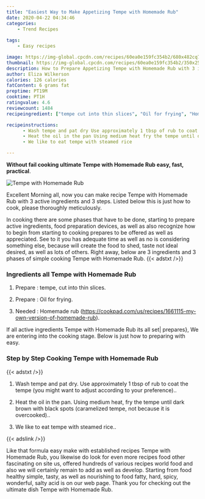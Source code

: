 ```yaml
---
title: "Easiest Way to Make Appetizing Tempe with Homemade Rub"
date: 2020-04-22 04:34:46
categories:
    - Trend Recipes
    
tags:
    - Easy recipes

image: https://img-global.cpcdn.com/recipes/60ea0e159fc354b2/680x482cq70/tempe-with-homemade-rub-recipe-main-photo.jpg
thumbnail: https://img-global.cpcdn.com/recipes/60ea0e159fc354b2/350x250cq70/tempe-with-homemade-rub-recipe-main-photo.jpg
description: How to Prepare Appetizing Tempe with Homemade Rub with 3 ingredients and 3 stages of easy cooking.
author: Eliza Wilkerson
calories: 126 calories
fatContent: 6 grams fat
preptime: PT19M
cooktime: PT1H
ratingvalue: 4.6
reviewcount: 1484
recipeingredient: ["tempe cut into thin slices", "Oil for frying", "Homemade rub httpscookpadcomusrecipes1661115myownversionofhomemaderub"]

recipeinstructions: 
      - Wash tempe and pat dry Use approximately 1 tbsp of rub to coat the tempe you might want to adjust according to your preference 
      - Heat the oil in the pan Using medium heat fry the tempe until dark brown with black spots caramelized tempe not because it is overcooked 
      - We like to eat tempe with steamed rice

---
```




**Without fail cooking ultimate Tempe with Homemade Rub easy, fast, practical**. 


![Tempe with Homemade Rub](https://img-global.cpcdn.com/recipes/60ea0e159fc354b2/680x482cq70/tempe-with-homemade-rub-recipe-main-photo.jpg "Tempe with Homemade Rub")




Excellent Morning all, now you can make recipe Tempe with Homemade Rub with 3 active ingredients and 3 steps. Listed below this is just how to cook, please thoroughly meticulously.

In cooking there are some phases that have to be done, starting to prepare active ingredients, food preparation devices, as well as also recognize how to begin from starting to cooking prepares to be offered as well as appreciated. See to it you has adequate time as well as no is considering something else, because will create the food to shed, taste not ideal desired, as well as lots of others. Right away, below are 3 ingredients and 3 phases of simple cooking Tempe with Homemade Rub.
{{< adstxt />}}

### Ingredients all Tempe with Homemade Rub


1. Prepare  : tempe, cut into thin slices.

1. Prepare  : Oil for frying.

1. Needed  : Homemade rub (https://cookpad.com/us/recipes/1661115-my-own-version-of-homemade-rub).



If all active ingredients Tempe with Homemade Rub its all set| prepares}, We are entering into the cooking stage. Below is just how to preparing with easy.

### Step by Step Cooking Tempe with Homemade Rub

{{< adstxt />}}


1. Wash tempe and pat dry. Use approximately 1 tbsp of rub to coat the tempe (you might want to adjust according to your preference)..



1. Heat the oil in the pan. Using medium heat, fry the tempe until dark brown with black spots (caramelized tempe, not because it is overcooked)..



1. We like to eat tempe with steamed rice..





{{< adslink />}}

Like that formula easy make with established recipes Tempe with Homemade Rub, you likewise do look for even more recipes food other fascinating on site us, offered hundreds of various recipes world food and also we will certainly remain to add as well as develop. Starting from food healthy simple, tasty, as well as nourishing to food fatty, hard, spicy, wonderful, salty acid is on our web page. Thank you for checking out the ultimate dish Tempe with Homemade Rub.
